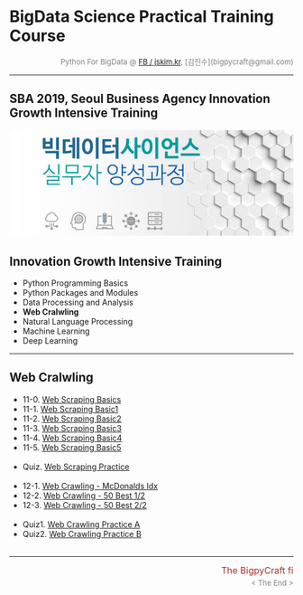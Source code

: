 
# BigData Science Practical Training Course

<div align='right'><font size=2 color='gray'>Python For BigData @ <font color='blue'><a href='https://www.facebook.com/jskim.kr'>FB / jskim.kr</a></font>, [김진수](bigpycraft@gmail.com)</font></div>
<hr>

## SBA 2019, Seoul Business Agency Innovation Growth Intensive Training

<img src="../images/img_main_front.png">

## Innovation Growth Intensive Training
- Python Programming Basics
- Python Packages and Modules
- Data Processing and Analysis
- <b>Web Cralwling</b>
- Natural Language Processing
- Machine Learning
- Deep Learning

<hr>

## Web Cralwling

- 11-0. [Web Scraping Basics           ][E5100]
- 11-1. [Web Scraping Basic1           ][E5111]
- 11-2. [Web Scraping Basic2           ][E5112]
- 11-3. [Web Scraping Basic3           ][E5113]
- 11-4. [Web Scraping Basic4           ][E5114]
- 11-5. [Web Scraping Basic5           ][E5115]
<br/><br/>
- Quiz. [Web Scraping Practice         ][E5200]
<br/><br/>
- 12-1. [Web Crawling - McDonalds Idx  ][E5410]
- 12-2. [Web Crawling - 50 Best 1/2    ][E5310]
- 12-3. [Web Crawling - 50 Best 2/2    ][E5320]
<br/><br/>
- Quiz1. [Web Crawling Practice A  ][E5400]
- Quiz2. [Web Crawling Practice B  ][E5300]
<br/><br/>


[E5100]:  https://htmlpreview.github.io/?https://github.com/lukejskim/sba19-seoulit/blob/master/notebook/html/BPC_E510_Web_Scraping_Basics_ver2.html            "Go D4110"
[E5111]:  https://htmlpreview.github.io/?https://github.com/lukejskim/sba19-seoulit/blob/master/notebook/html/BPC_E511_Web_Scraping_Basic_1.html                "Go D4120"
[E5112]:  https://htmlpreview.github.io/?https://github.com/lukejskim/sba19-seoulit/blob/master/notebook/html/BPC_E511_Web_Scraping_Basic_2.html                "Go D4130"
[E5113]:  https://htmlpreview.github.io/?https://github.com/lukejskim/sba19-seoulit/blob/master/notebook/html/BPC_E511_Web_Scraping_Basic_3.html                "Go D4200"
[E5114]:  https://htmlpreview.github.io/?https://github.com/lukejskim/sba19-seoulit/blob/master/notebook/html/BPC_E511_Web_Scraping_Basic_4.html                "Go D4210"
[E5115]:  https://htmlpreview.github.io/?https://github.com/lukejskim/sba19-seoulit/blob/master/notebook/html/BPC_E511_Web_Scraping_Basic_5.html                "Go D4220"
[E5200]:  https://htmlpreview.github.io/?https://github.com/lukejskim/sba19-seoulit/blob/master/notebook/html/BPC_E520_Web_Scraping_Quiz.html                   "Go D4230"
[E5210]:  https://htmlpreview.github.io/?https://github.com/lukejskim/sba19-seoulit/blob/master/notebook/html/BPC_E521_Crawling_Music_Ranking1_ver4.html        "Go D4240"
[E5220]:  https://htmlpreview.github.io/?https://github.com/lukejskim/sba19-seoulit/blob/master/notebook/html/BPC_E522_Crawling_Movie_Ranking2_ver4.html        "Go D4250"
[E5300]:  https://htmlpreview.github.io/?https://github.com/lukejskim/sba19-seoulit/blob/master/notebook/html/BPC_E530_Web_Crawling_Quiz.html                   "Go P4_01"
[E5310]:  https://htmlpreview.github.io/?https://github.com/lukejskim/sba19-seoulit/blob/master/notebook/html/BPC_E531_Web_Crawling1_ver3.html                  "Go P4_02"
[E5320]:  https://htmlpreview.github.io/?https://github.com/lukejskim/sba19-seoulit/blob/master/notebook/html/BPC_E532_Web_Crawling2_ver3.html                  "Go D4300"
[E5400]:  https://htmlpreview.github.io/?https://github.com/lukejskim/sba19-seoulit/blob/master/notebook/html/BPC_E540_Seoul_McDonalds_idx_Quiz.html            "Go D4310"
[E5410]:  https://htmlpreview.github.io/?https://github.com/lukejskim/sba19-seoulit/blob/master/notebook/html/BPC_E541_Seoul_McDonalds_idx_ver4.html            "Go D4323"



<hr>
<marquee><font size=3 color='brown'>The BigpyCraft find the information to design valuable society with Technology & Craft.</font></marquee>
<div align='right'><font size=2 color='gray'> &lt; The End &gt; </font></div>
